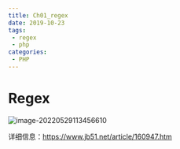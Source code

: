 ```yaml
---
title: Ch01_regex
date: 2019-10-23
tags:
 - regex
 - php
categories:
 - PHP
---
```


# Regex

![image-20220529113456610](https://markdown-1301334775.cos.eu-frankfurt.myqcloud.com/image-20220529113456610.png)

详细信息：https://www.jb51.net/article/160947.htm